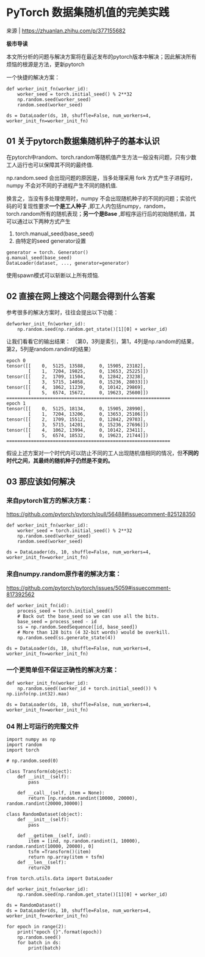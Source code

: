 # PyTorch 数据集随机值的完美实践


来源 | https://zhuanlan.zhihu.com/p/377155682


**极市导读**

本文所分析的问题与解决方案将在最近发布的pytorch版本中解决；因此解决所有烦恼的根源是方法，更新pytorch

一个快捷的解决方案：

```
def worker_init_fn(worker_id):
    worker_seed = torch.initial_seed() % 2**32
    np.random.seed(worker_seed)
    random.seed(worker_seed)

ds = DataLoader(ds, 10, shuffle=False, num_workers=4, worker_init_fn=worker_init_fn)
```

## 01 关于pytorch数据集随机种子的基本认识

在pytorch中random、torch.random等随机值产生方法一般没有问题，只有少数工人运行也可以保障其不同的最终值.

np.random.seed 会出现问题的原因是，当多处理采用 fork 方式产生子进程时，numpy 不会对不同的子进程产生不同的随机值.

换言之，当没有多处理使用时，numpy 不会出现随机种子的不同的问题；实验代码的可复现性要求**一个是工人种子** ,即工人内包括numpy，random，torch.random所有的随机表现；**另一个是Base** ,即程序运行后的初始随机值，其可以通过以下两种方式产生

1. torch.manual_seed(base_seed)
2. 由特定的seed generator设置

```
generator = torch. Generator()
g.manual_seed(base_seed)
DataLoader(dataset, ..., generator=generator)
```

使用spawn模式可以斩断以上所有烦恼.

## 02 直接在网上搜这个问题会得到什么答案

参考很多的解决方案时，往往会提出以下功能：

```
defworker_init_fn(worker_id):
    np.random.seed(np.random.get_state()[1][0] + worker_id)
```

让我们看看它的输出结果：
（第0，3列是索引，第1，4列是np.random的结果，第2，5列是random.randint的结果）

```
epoch 0
tensor([[    0,  5125, 13588,     0, 15905, 23182],
        [    1,  7204, 19825,     0, 13653, 25225]])
tensor([[    2,  1709, 11504,     0, 12842, 23238],
        [    3,  5715, 14058,     0, 15236, 28033]])
tensor([[    4,  1062, 11239,     0, 10142, 29869],
        [    5,  6574, 15672,     0, 19623, 25600]])
============================================================
epoch 1
tensor([[    0,  5125, 18134,     0, 15905, 28990],
        [    1,  7204, 13206,     0, 13653, 25106]])
tensor([[    2,  1709, 15512,     0, 12842, 29703],
        [    3,  5715, 14201,     0, 15236, 27696]])
tensor([[    4,  1062, 13994,     0, 10142, 23411],
        [    5,  6574, 18532,     0, 19623, 21744]])
============================================================
```

假设上述方案对一个时代内可以防止不同的工人出现随机值相同的情况，但**不同的时代之间，其最终的随机种子仍然是不变的。**

## 03 那应该如何解决

### 来自pytorch官方的解决方案：

https://github.com/pytorch/pytorch/pull/56488#issuecomment-825128350

```
def worker_init_fn(worker_id):
    worker_seed = torch.initial_seed() % 2**32
    np.random.seed(worker_seed)
    random.seed(worker_seed)
 
ds = DataLoader(ds, 10, shuffle=False, num_workers=4, worker_init_fn=worker_init_fn)
```

### 来自numpy.random原作者的解决方案：

https://github.com/pytorch/pytorch/issues/5059#issuecomment-817392562

```
def worker_init_fn(id):
    process_seed = torch.initial_seed()
    # Back out the base_seed so we can use all the bits.
    base_seed = process_seed - id
    ss = np.random.SeedSequence([id, base_seed])
    # More than 128 bits (4 32-bit words) would be overkill.
    np.random.seed(ss.generate_state(4))
 
ds = DataLoader(ds, 10, shuffle=False, num_workers=4, worker_init_fn=worker_init_fn)
```

### 一个更简单但不保证正确性的解决方案：

```
def worker_init_fn(worker_id):
    np.random.seed((worker_id + torch.initial_seed()) % np.iinfo(np.int32).max)

ds = DataLoader(ds, 10, shuffle=False, num_workers=4, worker_init_fn=worker_init_fn)
```

### 04 附上可运行的完整文件

```
import numpy as np
import random
import torch

# np.random.seed(0)

class Transform(object):
    def __init__(self):
        pass

    def __call__(self, item = None):
        return [np.random.randint(10000, 20000), random.randint(20000,30000)]

class RandomDataset(object):
    def __init__(self):
        pass

    def __getitem__(self, ind):
        item = [ind, np.random.randint(1, 10000), random.randint(10000, 20000), 0]
        tsfm =Transform()(item)
        return np.array(item + tsfm)
    def __len__(self):
        return20

from torch.utils.data import DataLoader

def worker_init_fn(worker_id):
    np.random.seed(np.random.get_state()[1][0] + worker_id)

ds = RandomDataset()
ds = DataLoader(ds, 10, shuffle=False, num_workers=4, worker_init_fn=worker_init_fn)

for epoch in range(2):
    print("epoch {}".format(epoch))
    np.random.seed()
    for batch in ds:
        print(batch)
```



